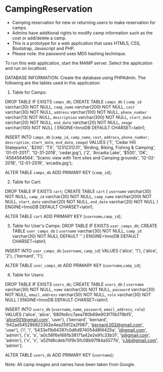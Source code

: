 # CampingReservation
- Camping reservation for new or returning users to make reservation for camps. 
- Admins have additional rights to modify camp information such as the cost or add/delete a camp. 
- This is a prototype for a web application that uses HTML5, CSS, Bootstrap, Javascript and PHP.
- Please note: the password uses MD5 hashing technique.

To run this web application, start the MAMP server. Select the application and run on localhost. 

DATABASE INFORMATION:
Create the database using PHPAdmin. The following are the tables used in this application:

1. Table for Camps: 

DROP TABLE IF EXISTS `camps_db`;
CREATE TABLE `camps_db` (
  `camp_id` varchar(30) NOT NULL,
  `camp_name` varchar(200) NOT NULL,
  `cost` varchar(30) NOT NULL,
  `address` varchar(100) NOT NULL,
  `phone_number` varchar(13) NOT NULL,
  `description` varchar(300) NOT NULL,
  `start_date` varchar(20) NOT NULL,
  `end_date` varchar(20) NOT NULL,
  `image` varchar(100) NOT NULL
) ENGINE=InnoDB DEFAULT CHARSET=latin1;

INSERT INTO `camps_db` (`camp_id`, `camp_name`, `cost`, `address`, `phone_number`, `description`, `start_date`, `end_date`, `image`) VALUES
('1', 'Cedar Hill Stateparks', '$200', 'TX', '1231231231', 'Birding, Biking, Fishing & Camping', '01-01-2017', '12-31-2018', 'cedar.jpg'),
('2', 'Arcadia Lake', '$500', 'OK', '4564564564', 'Scenic view with Tent sites and Camping grounds', '12-02-2018', '12-01-2019', 'arcadia.jpg');

ALTER TABLE `camps_db` ADD PRIMARY KEY (`camp_id`);

2. Table for Cart:

DROP TABLE IF EXISTS `cart`;
CREATE TABLE `cart` (
  `username` varchar(30) NOT NULL,
  `camp_id` varchar(30) NOT NULL,
  `camp_name` varchar(200) NOT NULL,
  `start_date` varchar(20) NOT NULL,
  `end_date` varchar(20) NOT NULL
) ENGINE=InnoDB DEFAULT CHARSET=latin1;

ALTER TABLE `cart` ADD PRIMARY KEY (`username`,`camp_id`);  

3. Table for User's Camps:
DROP TABLE IF EXISTS `user_camps_db`;
CREATE TABLE `user_camps_db` (
  `username` varchar(30) NOT NULL,
  `camp_id` varchar(30) NOT NULL DEFAULT ''
) ENGINE=InnoDB DEFAULT CHARSET=latin1;

INSERT INTO `user_camps_db` (`username`, `camp_id`) VALUES
('alice', '1'),
('alice', '2'),
('bernard', '1');

ALTER TABLE `user_camps_db` ADD PRIMARY KEY (`username`,`camp_id`);

4. Table for Users:

DROP TABLE IF EXISTS `users_db`;
CREATE TABLE `users_db` (
  `username` varchar(30) NOT NULL,
  `name` varchar(30) NOT NULL,
  `password` varchar(30) NOT NULL,
  `email_address` varchar(30) NOT NULL,
  `role` varchar(30) NOT NULL
) ENGINE=InnoDB DEFAULT CHARSET=latin1;

INSERT INTO `users_db` (`username`, `name`, `password`, `email_address`, `role`) VALUES
('alice', 'alice', '680fe9cc7aea780b69e903f70b179bf5', 'alice001@gmail.com', 'user'),
('bernard', 'bernard', '942ad545286822362e4ea25912a2f987', 'bernard.002@gmail.com', 'user'),
('i', 'i', '5433e11b64397c0d6d974054d8f4425a', 'i@gmail.com', 'admin'),
('s', 's', 'a0c56f6e1681b38171a42e2e91c33b31', 's@gmail.com', 'admin'),
('v', 'v', 'a52fd8cdeb70f9c5fc08b97f84a5577b', 'v.bb@gmail.com', 'admin');

ALTER TABLE `users_db` ADD PRIMARY KEY (`username`);


Note: All camp images and names have been taken from Google.
  
